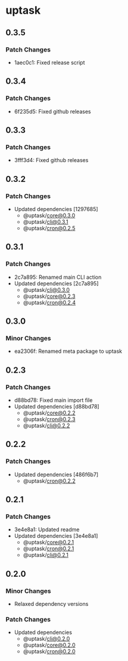 # uptask

## 0.3.5

### Patch Changes

- 1aec0c1: Fixed release script

## 0.3.4

### Patch Changes

- 6f235d5: Fixed github releases

## 0.3.3

### Patch Changes

- 3fff3d4: Fixed github releases

## 0.3.2

### Patch Changes

- Updated dependencies [1297685]
  - @uptask/core@0.3.0
  - @uptask/cli@0.3.1
  - @uptask/cron@0.2.5

## 0.3.1

### Patch Changes

- 2c7a895: Renamed main CLI action
- Updated dependencies [2c7a895]
  - @uptask/cli@0.3.0
  - @uptask/core@0.2.3
  - @uptask/cron@0.2.4

## 0.3.0

### Minor Changes

- ea2306f: Renamed meta package to uptask

## 0.2.3

### Patch Changes

- d88bd78: Fixed main import file
- Updated dependencies [d88bd78]
  - @uptask/core@0.2.2
  - @uptask/cron@0.2.3
  - @uptask/cli@0.2.2

## 0.2.2

### Patch Changes

- Updated dependencies [486f6b7]
  - @uptask/cron@0.2.2

## 0.2.1

### Patch Changes

- 3e4e8a1: Updated readme
- Updated dependencies [3e4e8a1]
  - @uptask/core@0.2.1
  - @uptask/cron@0.2.1
  - @uptask/cli@0.2.1

## 0.2.0

### Minor Changes

- Relaxed dependency versions

### Patch Changes

- Updated dependencies
  - @uptask/cli@0.2.0
  - @uptask/core@0.2.0
  - @uptask/cron@0.2.0
